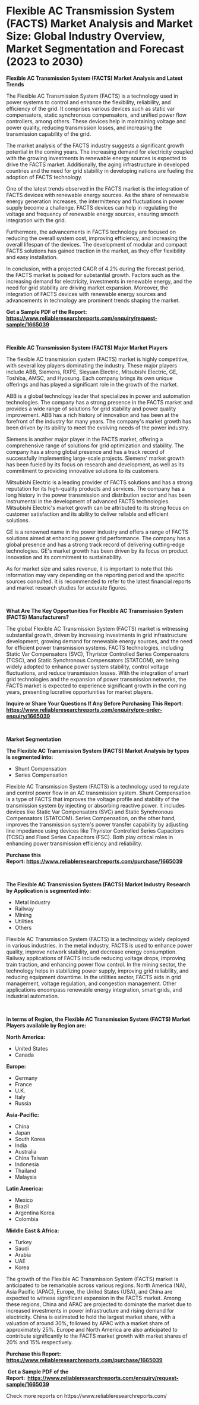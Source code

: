 <p><h1>Flexible AC Transmission System (FACTS) Market Analysis and Market Size: Global Industry Overview, Market Segmentation and Forecast (2023 to 2030)</h1></p><p><strong>Flexible AC Transmission System (FACTS) Market Analysis and Latest Trends</strong></p>
<p><p>The Flexible AC Transmission System (FACTS) is a technology used in power systems to control and enhance the flexibility, reliability, and efficiency of the grid. It comprises various devices such as static var compensators, static synchronous compensators, and unified power flow controllers, among others. These devices help in maintaining voltage and power quality, reducing transmission losses, and increasing the transmission capability of the grid.</p><p>The market analysis of the FACTS industry suggests a significant growth potential in the coming years. The increasing demand for electricity coupled with the growing investments in renewable energy sources is expected to drive the FACTS market. Additionally, the aging infrastructure in developed countries and the need for grid stability in developing nations are fueling the adoption of FACTS technology.</p><p>One of the latest trends observed in the FACTS market is the integration of FACTS devices with renewable energy sources. As the share of renewable energy generation increases, the intermittency and fluctuations in power supply become a challenge. FACTS devices can help in regulating the voltage and frequency of renewable energy sources, ensuring smooth integration with the grid.</p><p>Furthermore, the advancements in FACTS technology are focused on reducing the overall system cost, improving efficiency, and increasing the overall lifespan of the devices. The development of modular and compact FACTS solutions has gained traction in the market, as they offer flexibility and easy installation.</p><p>In conclusion, with a projected CAGR of 4.2% during the forecast period, the FACTS market is poised for substantial growth. Factors such as the increasing demand for electricity, investments in renewable energy, and the need for grid stability are driving market expansion. Moreover, the integration of FACTS devices with renewable energy sources and advancements in technology are prominent trends shaping the market.</p></p>
<p><strong>Get a Sample PDF of the Report:&nbsp; <a href="https://www.reliableresearchreports.com/enquiry/request-sample/1665039">https://www.reliableresearchreports.com/enquiry/request-sample/1665039</a></strong></p>
<p>&nbsp;</p>
<p><strong>Flexible AC Transmission System (FACTS) Major Market Players</strong></p>
<p><p>The flexible AC transmission system (FACTS) market is highly competitive, with several key players dominating the industry. These major players include ABB, Siemens, RXPE, Sieyuan Electric, Mitsubishi Electric, GE, Toshiba, AMSC, and Hyosung. Each company brings its own unique offerings and has played a significant role in the growth of the market.</p><p>ABB is a global technology leader that specializes in power and automation technologies. The company has a strong presence in the FACTS market and provides a wide range of solutions for grid stability and power quality improvement. ABB has a rich history of innovation and has been at the forefront of the industry for many years. The company's market growth has been driven by its ability to meet the evolving needs of the power industry.</p><p>Siemens is another major player in the FACTS market, offering a comprehensive range of solutions for grid optimization and stability. The company has a strong global presence and has a track record of successfully implementing large-scale projects. Siemens' market growth has been fueled by its focus on research and development, as well as its commitment to providing innovative solutions to its customers.</p><p>Mitsubishi Electric is a leading provider of FACTS solutions and has a strong reputation for its high-quality products and services. The company has a long history in the power transmission and distribution sector and has been instrumental in the development of advanced FACTS technologies. Mitsubishi Electric's market growth can be attributed to its strong focus on customer satisfaction and its ability to deliver reliable and efficient solutions.</p><p>GE is a renowned name in the power industry and offers a range of FACTS solutions aimed at enhancing power grid performance. The company has a global presence and has a strong track record of delivering cutting-edge technologies. GE's market growth has been driven by its focus on product innovation and its commitment to sustainability.</p><p>As for market size and sales revenue, it is important to note that this information may vary depending on the reporting period and the specific sources consulted. It is recommended to refer to the latest financial reports and market research studies for accurate figures.</p></p>
<p>&nbsp;</p>
<p><strong>What Are The Key Opportunities For Flexible AC Transmission System (FACTS) Manufacturers?</strong></p>
<p><p>The global Flexible AC Transmission System (FACTS) market is witnessing substantial growth, driven by increasing investments in grid infrastructure development, growing demand for renewable energy sources, and the need for efficient power transmission systems. FACTS technologies, including Static Var Compensators (SVC), Thyristor Controlled Series Compensators (TCSC), and Static Synchronous Compensators (STATCOM), are being widely adopted to enhance power system stability, control voltage fluctuations, and reduce transmission losses. With the integration of smart grid technologies and the expansion of power transmission networks, the FACTS market is expected to experience significant growth in the coming years, presenting lucrative opportunities for market players.</p></p>
<p><strong>Inquire or Share Your Questions If Any Before Purchasing This Report: <a href="https://www.reliableresearchreports.com/enquiry/pre-order-enquiry/1665039">https://www.reliableresearchreports.com/enquiry/pre-order-enquiry/1665039</a></strong></p>
<p>&nbsp;</p>
<p><strong>Market Segmentation</strong></p>
<p><strong>The Flexible AC Transmission System (FACTS) Market Analysis by types is segmented into:</strong></p>
<p><ul><li>Shunt Compensation</li><li>Series Compensation</li></ul></p>
<p><p>Flexible AC Transmission System (FACTS) is a technology used to regulate and control power flow in an AC transmission system. Shunt Compensation is a type of FACTS that improves the voltage profile and stability of the transmission system by injecting or absorbing reactive power. It includes devices like Static Var Compensators (SVC) and Static Synchronous Compensators (STATCOM). Series Compensation, on the other hand, improves the transmission system's power transfer capability by adjusting line impedance using devices like Thyristor Controlled Series Capacitors (TCSC) and Fixed Series Capacitors (FSC). Both play critical roles in enhancing power transmission efficiency and reliability.</p></p>
<p><strong>Purchase this Report:&nbsp;<a href="https://www.reliableresearchreports.com/purchase/1665039">https://www.reliableresearchreports.com/purchase/1665039</a></strong></p>
<p>&nbsp;</p>
<p><strong>The Flexible AC Transmission System (FACTS) Market Industry Research by Application is segmented into:</strong></p>
<p><ul><li>Metal Industry</li><li>Railway</li><li>Mining</li><li>Utilities</li><li>Others</li></ul></p>
<p><p>Flexible AC Transmission System (FACTS) is a technology widely deployed in various industries. In the metal industry, FACTS is used to enhance power quality, improve network stability, and decrease energy consumption. Railway applications of FACTS include reducing voltage drops, improving train traction, and enhancing power flow control. In the mining sector, the technology helps in stabilizing power supply, improving grid reliability, and reducing equipment downtime. In the utilities sector, FACTS aids in grid management, voltage regulation, and congestion management. Other applications encompass renewable energy integration, smart grids, and industrial automation.</p></p>
<p>&nbsp;</p>
<p><strong>In terms of Region, the Flexible AC Transmission System (FACTS) Market Players available by Region are:</strong></p>
<p>
    <p> <strong> North America: </strong>
        <ul>
            <li>United States</li>
            <li>Canada</li>
        </ul>
        </p> 
    <p> <strong> Europe: </strong>
        <ul>
            <li>Germany</li>
            <li>France</li>
            <li>U.K.</li>
            <li>Italy</li>
            <li>Russia</li>
        </ul>
        </p> 
    <p> <strong> Asia-Pacific: </strong>
        <ul>
            <li>China</li>
            <li>Japan</li>
            <li>South Korea</li>
            <li>India</li>
            <li>Australia</li>
            <li>China Taiwan</li>
            <li>Indonesia</li>
            <li>Thailand</li>
            <li>Malaysia</li>
        </ul>
        </p> 
    <p> <strong> Latin America: </strong>
        <ul>
            <li>Mexico</li>
            <li>Brazil</li>
            <li>Argentina Korea</li>
            <li>Colombia</li>
        </ul>
        </p> 
    <p> <strong> Middle East & Africa: </strong>
        <ul>
            <li>Turkey</li>
            <li>Saudi</li>
            <li>Arabia</li>
            <li>UAE</li>
            <li>Korea</li>
        </ul>
    </p>
    </p>
<p><p>The growth of the Flexible AC Transmission System (FACTS) market is anticipated to be remarkable across various regions. North America (NA), Asia Pacific (APAC), Europe, the United States (USA), and China are expected to witness significant expansion in the FACTS market. Among these regions, China and APAC are projected to dominate the market due to increased investments in power infrastructure and rising demand for electricity. China is estimated to hold the largest market share, with a valuation of around 30%, followed by APAC with a market share of approximately 25%. Europe and North America are also anticipated to contribute significantly to the FACTS market growth with market shares of 20% and 15% respectively.</p></p>
<p><strong>Purchase this Report: <a href="https://www.reliableresearchreports.com/purchase/1665039">https://www.reliableresearchreports.com/purchase/1665039</a></strong></p>
<p>&nbsp;<strong>Get a Sample PDF of the Report:&nbsp;&nbsp;<a href="https://www.reliableresearchreports.com/enquiry/request-sample/1665039">https://www.reliableresearchreports.com/enquiry/request-sample/1665039</a></strong></p>
<p><strong></strong></p>
<p>Check more reports on https://www.reliableresearchreports.com/</p>